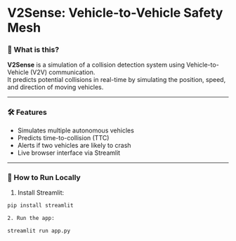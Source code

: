 # V2Sense: Vehicle-to-Vehicle Safety Mesh

### 🧠 What is this?
**V2Sense** is a simulation of a collision detection system using Vehicle-to-Vehicle (V2V) communication.  
It predicts potential collisions in real-time by simulating the position, speed, and direction of moving vehicles.

---

### 🛠️ Features
- Simulates multiple autonomous vehicles
- Predicts time-to-collision (TTC)
- Alerts if two vehicles are likely to crash
- Live browser interface via Streamlit

---

### 🚀 How to Run Locally

1. Install Streamlit:
```bash
pip install streamlit

2. Run the app:

streamlit run app.py